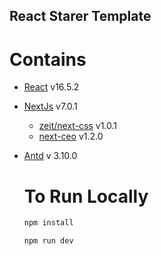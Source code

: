 ## React Starer Template

# Contains
- [React](https://reactjs.org/) v16.5.2
- [NextJs](https://nextjs.org/) v7.0.1
  - [zeit/next-css](https://github.com/zeit/next-plugins/tree/master/packages/next-css/) v1.0.1
  - [next-ceo](https://github.com/garmeeh/next-seo) v1.2.0
- [Antd](https://ant.design/) v 3.10.0

  # To Run Locally
  ```sh
  npm install
  ```
  ```sh
  npm run dev
  ```